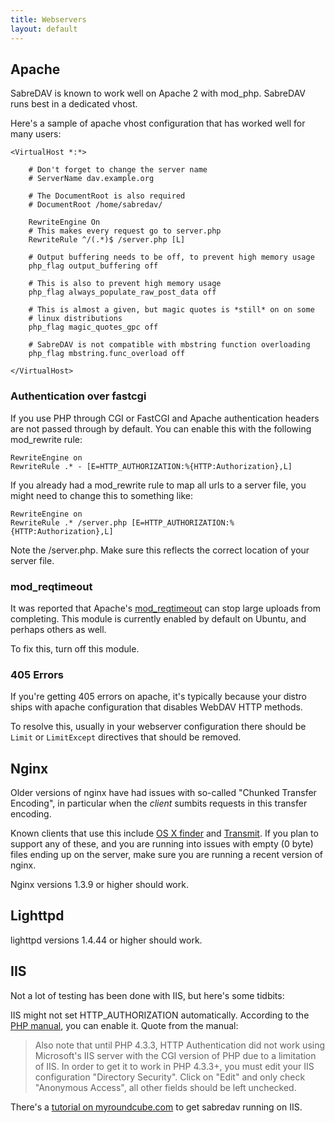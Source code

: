 ```yaml
---
title: Webservers
layout: default
---
```


Apache
------

SabreDAV is known to work well on Apache 2 with mod_php. SabreDAV runs best in
a dedicated vhost.

Here's a sample of apache vhost configuration that has worked well for many
users:

    <VirtualHost *:*>

        # Don't forget to change the server name
        # ServerName dav.example.org

        # The DocumentRoot is also required
        # DocumentRoot /home/sabredav/

        RewriteEngine On
        # This makes every request go to server.php
        RewriteRule ^/(.*)$ /server.php [L]

        # Output buffering needs to be off, to prevent high memory usage
        php_flag output_buffering off

        # This is also to prevent high memory usage
        php_flag always_populate_raw_post_data off

        # This is almost a given, but magic quotes is *still* on on some
        # linux distributions
        php_flag magic_quotes_gpc off

        # SabreDAV is not compatible with mbstring function overloading
        php_flag mbstring.func_overload off

    </VirtualHost>

### Authentication over fastcgi

If you use PHP through CGI or FastCGI and Apache authentication headers are
not passed through by default. You can enable this with the following
mod_rewrite rule:

    RewriteEngine on
    RewriteRule .* - [E=HTTP_AUTHORIZATION:%{HTTP:Authorization},L]

If you already had a mod_rewrite rule to map all urls to a server file, you
might need to change this to something like:

    RewriteEngine on
    RewriteRule .* /server.php [E=HTTP_AUTHORIZATION:%{HTTP:Authorization},L]

Note the /server.php. Make sure this reflects the correct location of your
server file.


### mod_reqtimeout

It was reported that Apache's [mod_reqtimeout][2] can stop large uploads from
completing. This module is currently enabled by default on Ubuntu, and perhaps
others as well.

To fix this, turn off this module.


### 405 Errors

If you're getting 405 errors on apache, it's typically because your distro
ships with apache configuration that disables WebDAV HTTP methods.

To resolve this, usually in your webserver configuration there should be
`Limit` or `LimitExcept` directives that should be removed.


Nginx
-----

Older versions of nginx have had issues with so-called "Chunked Transfer
Encoding", in particular when the _client_ sumbits requests in this transfer
encoding.

Known clients that use this include [OS X finder](/dav/clients/finder) and
[Transmit](/dav/clients/transmit). If you plan to support any of these, and you
are running into issues with empty (0 byte) files ending up on the server,
make sure you are running a recent version of nginx.

Nginx versions 1.3.9 or higher should work.

Lighttpd
--------

lighttpd versions 1.4.44 or higher should work.

IIS
---

Not a lot of testing has been done with IIS, but here's some tidbits:

IIS might not set HTTP_AUTHORIZATION automatically. According to the
[PHP manual][1], you can enable it. Quote from the manual:

> Also note that until PHP 4.3.3, HTTP Authentication did not work using
> Microsoft's IIS server with the CGI version of PHP due to a limitation of
> IIS. In order to get it to work in PHP 4.3.3+, you must edit your IIS
> configuration "Directory Security". Click on "Edit" and only check "Anonymous
> Access", all other fields should be left unchecked.

There's a [tutorial on myroundcube.com][3] to get sabredav running on IIS.

[1]: http://www.php.net/manual/en/features.http-auth.php
[2]: http://httpd.apache.org/docs/2.2/mod/mod_reqtimeout.html
[3]: https://myroundcube.com/how-to/installing-sabredav-on-iis
